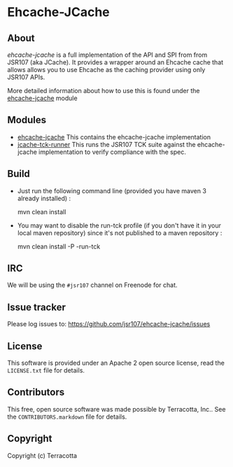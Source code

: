 Ehcache-JCache
==============

About
-----

*ehcache-jcache* is a full implementation of the API and SPI from from JSR107 (aka JCache). It provides a wrapper around an Ehcache cache
that allows allows you to use Ehcache as the caching provider using only JSR107 APIs.

More detailed information about how to use this is found under the [ehcache-jcache](https://github.com/jsr107/ehcache-jcache/tree/master/ehcache-jcache) 
module

Modules
--------------------
* [ehcache-jcache](https://github.com/jsr107/ehcache-jcache/tree/master/ehcache-jcache)
  This contains the ehcache-jcache implementation
* [jcache-tck-runner](https://github.com/jsr107/ehcache-jcache/tree/master/ehcache-jcache/jcache-tck-runner/)
  This runs the JSR107 TCK suite against the ehcache-jcache implementation to verify compliance with the spec.


Build
--------------------
* Just run the following command line (provided you have maven 3 already installed) :

    mvn clean install


* You may want to disable the run-tck profile (if you don't have it in your local maven repository) since it's not published to a maven repository :

    mvn clean install -P -run-tck


IRC
---

We will be using the `#jsr107` channel on Freenode for chat.


Issue tracker
-------------

Please log issues to: <https://github.com/jsr107/ehcache-jcache/issues>


License
-------

This software is provided under an Apache 2 open source license, read the `LICENSE.txt` file for details.


Contributors
------------

This free, open source software was made possible by Terracotta, Inc.. See the `CONTRIBUTORS.markdown` file for details.


Copyright
---------

Copyright (c) Terracotta
